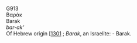 G913  
Βαράκ  
Barak  
*bar-ak‘*  
Of Hebrew origin \[[1301](h1301) ; *Barak*, an Israelite: - Barak.  

